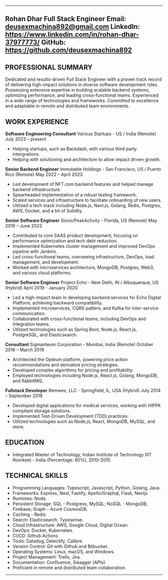 ---------------------------------------------------------------------------------------------------------------------------
Rohan Dhar
Full Stack Engineer
Email: deusexmachina892@gmail.com
LinkedIn: https://www.linkedin.com/in/rohan-dhar-37977773/
GitHub: https://github.com/deusexmachina892
---------------------------------------------------------------------------------------------------------------------------

PROFESSIONAL SUMMARY
---------------------
Dedicated and results-driven Full Stack Engineer with a proven track record of delivering high-impact solutions in diverse software development roles. Possessing extensive expertise in building scalable backend systems, optimizing performance, and leading cross-functional teams. Experienced in a wide range of technologies and frameworks. Committed to excellence and adaptable in remote and distributed team environments.

WORK EXPERIENCE
----------------

**Software Engineering Consultant**
Various Startups - US / India (Remote)
July 2023 – present

- Helping startups, such as Backdash, with various third party intergrations.
- Helping with solutioning and architecture to allow impact driven growth.

**Senior Backend Engineer**
Immutable Holdings - San Francisco, US / Puerto Rico (Remote)
May 2022 – April 2023

- Led development of NFT.com backend features and helped manage backend infrastructure.
- Spearheaded implementation of a robust testing framework.
- Scaled services and infrastructure to facilitate onboarding of new users.
- Utilized a tech stack including Node.js, Next.js, Golang, Redis, Postgres, AWS, Docker, and a bit of Solidity.

**Senior Software Engineer**
Siono/PeakActivity - Florida, US (Remote)
May 2019 – June 2022

- Contributed to core SAAS product development, focusing on performance optimization and tech debt reduction.
- Implemented Kubernetes cluster management and improved DevOps pipeline with Jenkins.
- Led cross-functional teams, overseeing infrastructure, DevOps, load management, and development.
- Worked with microservices architecture, MongoDB, Postgres, Web3, and various cloud platforms.

**Senior Software Engineer**
Project Echo - New Delhi, IN / Albuquerque, US (Hybrid)
April 2019 - January 2020

- Led a high-impact team in developing backend services for Echo Digital Platform, achieving backward compatibility.
- Implemented microservices, CQRS pattern, and Kafka for inter-service communication.
- Collaborated with cross-functional teams, including DevOps and Integration teams.
- Utilized technologies such as Spring Boot, Node.js, React.js, PostgreSQL, and Elasticsearch.

**Consultant**
Sigmanteum Corporation - Mumbai, India (Remote)
October 2018 – March 2019

- Architected the Opteum platform, powering price action recommendations and derivative pricing strategies.
- Developed complex algorithms for pricing and profitability.
- Employed technologies including Node.js, React.js, Golang, MongoDB, and RabbitMQ.

**Fullstack Developer**
Remwes, LLC - Springfield, IL, USA (Hybrid)
July 2014 – September 2018

- Developed digital applications for medical services, working with HIPPA compliant storage solutions.
- Implemented Test-Driven Development (TDD) practices.
- Utilized technologies such as Node.js, React, MongoDB, MySQL, and more.

EDUCATION
---------
- Integrated Master of Technology, Indian Institute of Technology (IIT Roorkee) - India (Percentage: 80%), 2010-2015

TECHNICAL SKILLS
-----------------
- Programming Languages: Typescript, Javascript, Python, Golang, Java.
- Frameworks: Express, Nest, Fastify, Apollo/Graphql, Flask, Nextjs
- Runtimes: Node.
- Persistent Storage: SQL - Postgress, MySQL; NoSQL - MongoDB, Firebase; Graph - Azure CosmosDB.
- Caching - Redis.
- Search: Elasticsearch, Typesense.
- Cloud Infrastructure: AWS, Google Cloud, Digital Ocean.
- DevOps: Docker, Kubernetes.
- CI/CD: Github Actions
- Tools: Datadog, Detectify, Calibre.
- Version Control: Git with Github and Bitbucket.
- Operating Systems: Linux, macOS, and Windows.
- Project Management: Trello, Jira.
- Documentation: Confluence, Swagger (APIs).
- Proficient in remote and distributed team collaboration.

---------------------------------------------------------------------------------------------------------------------------
